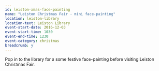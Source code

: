 ```yaml
---
id: leiston-xmas-face-painting
name: "Leiston Christmas Fair - mini face-painting"
location: leiston-library
location-text: Leiston Library
event-start-date: 2016-12-03
event-start-time: 1030
event-end-time: 1230
event-category: christmas
breadcrumb: y
---
```


Pop in to the library for a some festive face-painting before visiting Leiston Christmas Fair.
